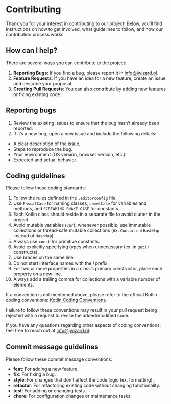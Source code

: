 # Contributing

Thank you for your interest in contributing to our project! Below, you’ll find instructions on how
to get involved, what guidelines to follow, and how our contribution process works.

## How can I help?

There are several ways you can contribute to the project:

1. **Reporting Bugs**: If you find a bug, please report it
   in [info@jwizard.pl](mailto:info@jwizard.pl).
2. **Feature Requests**: If you have an idea for a new feature, create an issue and describe your
   proposal.
3. **Creating Pull Requests**: You can also contribute by adding new features or fixing existing
   code.

## Reporting bugs

1. Review the existing issues to ensure that the bug hasn’t already been reported.
2. If it’s a new bug, open a new issue and include the following details:
  - A clear description of the issue.
  - Steps to reproduce the bug.
  - Your environment (OS version, browser version, etc.).
  - Expected and actual behavior.

## Coding guidelines

Please follow these coding standards:

1. Follow the rules defined in the `.editorconfig` file.
2. Use `PascalCase` for naming classes, `camelCase` for variables and methods, and
   `SCREAMING_SNAKE_CASE` for constants.
3. Each Kotlin class should reside in a separate file to avoid clutter in the project.
4. Avoid mutable variables (`var`); whenever possible, use immutable collections or thread-safe
   mutable collections
   (ex. `ConcurrentHashMap` instead of `HashMap`).
5. Always use `const` for primitive constants.
6. Avoid explicitly specifying types when unnecessary (ex. in `get()` constructs).
7. Use braces on the same line.
8. Do not start interface names with the *I* prefix.
9. For two or more properties in a class’s primary constructor, place each property on a new line.
10. Always add a trailing comma for collections with a variable number of elements.

If a convention is not mentioned above, please refer to the official Kotlin coding
conventions: [Kotlin Coding Conventions](https://kotlinlang.org/docs/coding-conventions.html).

Failure to follow these conventions may result in your pull request being rejected with a request to
revise the added/modified code.

If you have any questions regarding other aspects of coding conventions, feel free to reach out
at [info@jwizard.pl](mailto:info@jwizard.pl).

## Commit message guidelines

Please follow these commit message conventions:

- **feat**: For adding a new feature.
- **fix**: For fixing a bug.
- **style**: For changes that don’t affect the code logic (ex. formatting).
- **refactor**: For refactoring existing code without changing functionality.
- **test**: For adding or changing tests.
- **chore**: For configuration changes or maintenance tasks.

